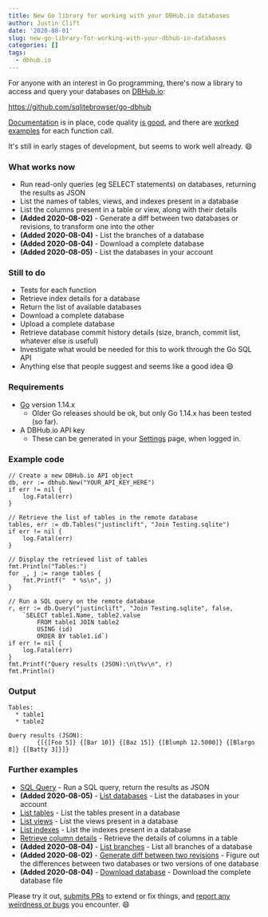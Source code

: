 ```yaml
---
title: New Go library for working with your DBHub.io databases
author: Justin Clift
date: '2020-08-01'
slug: new-go-library-for-working-with-your-dbhub-io-databases
categories: []
tags:
  - dbhub.io
---
```


For anyone with an interest in Go programming, there's now a library to access and query your databases on [DBHub.io](https://dbhub.io):

https://github.com/sqlitebrowser/go-dbhub

[Documentation](https://pkg.go.dev/github.com/sqlitebrowser/go-dbhub) is in place, code quality [is good](https://goreportcard.com/report/github.com/sqlitebrowser/go-dbhub), and there are [worked examples](#further-examples) for each function call.

It's still in early stages of development, but seems to work well already. :smile:

### What works now

* Run read-only queries (eg SELECT statements) on databases, returning the results as JSON
* List the names of tables, views, and indexes present in a database
* List the columns present in a table or view, along with their details
* **(Added 2020-08-02)** - Generate a diff between two databases or revisions, to transform one into the other
* **(Added 2020-08-04)** - List the branches of a database
* **(Added 2020-08-04)** - Download a complete database
* **(Added 2020-08-05)** - List the databases in your account

### Still to do

* Tests for each function
* Retrieve index details for a database
* Return the list of available databases
* Download a complete database
* Upload a complete database
* Retrieve database commit history details (size, branch, commit list, whatever else is useful)
* Investigate what would be needed for this to work through the Go SQL API
* Anything else that people suggest and seems like a good idea :smile:

### Requirements

* [Go](https://golang.org/dl/) version 1.14.x
  * Older Go releases should be ok, but only Go 1.14.x has been tested (so far).
* A DBHub.io API key
  * These can be generated in your [Settings](https://dbhub.io/pref) page, when logged in.

### Example code

```
// Create a new DBHub.io API object
db, err := dbhub.New("YOUR_API_KEY_HERE")
if err != nil {
    log.Fatal(err)
}

// Retrieve the list of tables in the remote database
tables, err := db.Tables("justinclift", "Join Testing.sqlite")
if err != nil {
    log.Fatal(err)
}

// Display the retrieved list of tables
fmt.Println("Tables:")
for _, j := range tables {
    fmt.Printf("  * %s\n", j)
}

// Run a SQL query on the remote database
r, err := db.Query("justinclift", "Join Testing.sqlite", false,
    `SELECT table1.Name, table2.value
        FROM table1 JOIN table2
        USING (id)
        ORDER BY table1.id`)
if err != nil {
    log.Fatal(err)
}
fmt.Printf("Query results (JSON):\n\t%v\n", r)
fmt.Println()
```

### Output

```
Tables:
  * table1
  * table2

Query results (JSON):
        {[{[Foo 5]} {[Bar 10]} {[Baz 15]} {[Blumph 12.5000]} {[Blargo 8]} {[Batty 3]}]}
```

### Further examples

* [SQL Query](https://github.com/sqlitebrowser/go-dbhub/blob/master/examples/sql_query/main.go) - Run a SQL query, return the results as JSON
* **(Added 2020-08-05)** - [List databases](https://github.com/sqlitebrowser/go-dbhub/blob/master/examples/list_databases/main.go) - List the databases in your account
* [List tables](https://github.com/sqlitebrowser/go-dbhub/blob/master/examples/list_tables/main.go) - List the tables present in a database
* [List views](https://github.com/sqlitebrowser/go-dbhub/blob/master/examples/list_views/main.go) - List the views present in a database
* [List indexes](https://github.com/sqlitebrowser/go-dbhub/blob/master/examples/list_indexes/main.go) - List the indexes present in a database
* [Retrieve column details](https://github.com/sqlitebrowser/go-dbhub/blob/master/examples/column_details/main.go) - Retrieve the details of columns in a table
* **(Added 2020-08-04)** - [List branches](https://github.com/sqlitebrowser/go-dbhub/blob/master/examples/list_branches/main.go) - List all branches of a database
* **(Added 2020-08-02)** - [Generate diff between two revisions](https://github.com/sqlitebrowser/go-dbhub/blob/master/examples/diff_commits/main.go) - Figure out the differences between two databases or two versions of one database
* **(Added 2020-08-04)** - [Download database](https://github.com/sqlitebrowser/go-dbhub/blob/master/examples/download_database/main.go) - Download the complete database file


Please try it out, [submits PRs](https://github.com/sqlitebrowser/go-dbhub/pulls) to extend or fix things, and [report any weirdness or bugs](https://github.com/sqlitebrowser/go-dbhub/issues) you encounter. :smile: